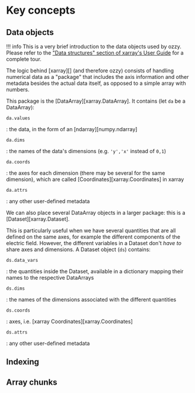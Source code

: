 
# Key concepts

## Data objects

!!! info
    This is a very brief introduction to the data objects used by ozzy. 
    Please refer to the ["Data structures" section of xarray's User Guide](https://docs.xarray.dev/en/latest/user-guide/data-structures.html) for a complete tour.

The logic behind [xarray][] (and therefore ozzy) consists of handling numerical data as a "package" that includes the axis information and other metadata besides the actual data itself, as opposed to a simple array with numbers.

This package is the [DataArray][xarray.DataArray]. It contains (let `da` be a DataArray):


`da.values`

:   the data, in the form of an [ndarray][numpy.ndarray]

`da.dims`

:   the names of the data's dimensions (e.g. `'y','x'` instead of `0,1`)

`da.coords`
 
:   the axes for each dimension (there may be several for the same dimension), which are called [Coordinates][xarray.Coordinates] in xarray

`da.attrs`

:   any other user-defined metadata

We can also place several DataArray objects in a larger package: this is a [Dataset][xarray.Dataset]. 

This is particularly useful when we have several quantities that are all defined on the same axes, for example the different components of the electric field. However, the different variables in a Dataset don't *have to* share axes and dimensions. A Dataset object (`ds`) contains:

`ds.data_vars`

:   the quantities inside the Dataset, available in a dictionary mapping their names to the respective DataArrays

`ds.dims`

:   the names of the dimensions associated with the different quantities

`ds.coords`

:    axes, i.e. [xarray Coordinates][xarray.Coordinates]

`ds.attrs`

:   any other user-defined metadata


## Indexing

## Array chunks
